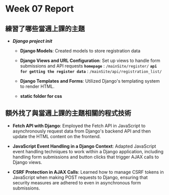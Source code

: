 # Week 07 Report

## 練習了哪些當週上課的主題
* ***Django project init***
    * **Django Models**: Created models to store registration data

    * **Django Views and URL Configuration**: 
    Set up views to handle form submissions and API requests
    **`homepage`** : `/mainSite/register/`
    **`api for getting the register data`** : `/mainSite/api/registration_list/`

    * **Django Templates and Forms**: Utilized Django's templating system to render HTML.

    * **static folder for css**


## 額外找了與當週上課的主題相關的程式技術

* **Fetch API with Django**: 
    Employed the Fetch API in JavaScript to asynchronously request data from Django's backend API and then update the HTML content on the frontend.

* **JavaScript Event Handling in a Django Context**: 
    Adapted JavaScript event handling techniques to work within a Django application, including handling form submissions and button clicks that trigger AJAX calls to Django views.

* **CSRF Protection in AJAX Calls**: 
    Learned how to manage CSRF tokens in JavaScript when making POST requests to Django, ensuring that security measures are adhered to even in asynchronous form submissions.


